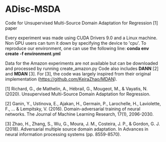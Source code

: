 # ADisc-MSDA
Code for Unsupervised Multi-Source Domain Adaptation for Regression [1] paper


Every experiment was made using CUDA Drivers 9.0 and a Linux machine.
Non GPU users can turn it down by specifying the device to 'cpu'.
To reproduce our environment, one can use  the following line: **conda env create -f environment.yml**

Data for the Amazon experiments are not available but can be downloaded and processed by running create_amazon.py
Code also includes **DANN** [2] and **MDAN** [3]. For [3], the code was largely inspired from their original implementation (https://github.com/KeiraZhao/MDAN).

[1] Richard, G., de Mathelin, A., Hébrail, G., Mougeot, M., & Vayatis, N. (2020). Unsupervised Multi-Source Domain Adaptation for Regression.

[2] Ganin, Y., Ustinova, E., Ajakan, H., Germain, P., Larochelle, H., Laviolette, F., ... & Lempitsky, V. (2016). Domain-adversarial training of neural networks. The Journal of Machine Learning Research, 17(1), 2096-2030.

[3] Zhao, H., Zhang, S., Wu, G., Moura, J. M., Costeira, J. P., & Gordon, G. J. (2018). Adversarial multiple source domain adaptation. In Advances in neural information processing systems (pp. 8559-8570).
